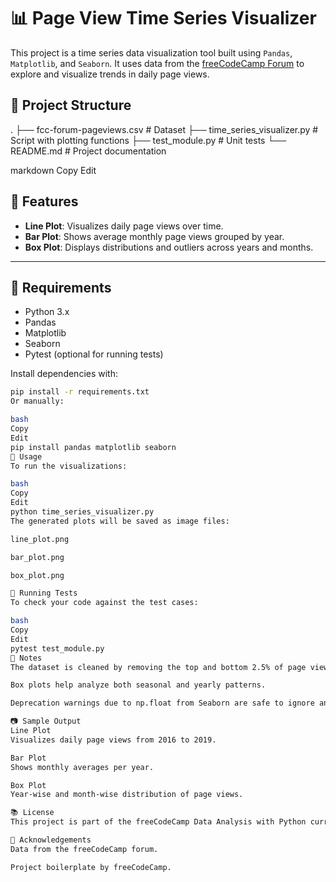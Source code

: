 
# 📊 Page View Time Series Visualizer

This project is a time series data visualization tool built using `Pandas`, `Matplotlib`, and `Seaborn`. It uses data from the [freeCodeCamp Forum](https://freecodecamp.org/) to explore and visualize trends in daily page views.

## 📁 Project Structure

. ├── fcc-forum-pageviews.csv # Dataset ├── time_series_visualizer.py # Script with plotting functions ├── test_module.py # Unit tests └── README.md # Project documentation

markdown
Copy
Edit

## 🧪 Features

- **Line Plot**: Visualizes daily page views over time.
- **Bar Plot**: Shows average monthly page views grouped by year.
- **Box Plot**: Displays distributions and outliers across years and months.

---

## 🔧 Requirements

- Python 3.x
- Pandas
- Matplotlib
- Seaborn
- Pytest (optional for running tests)

Install dependencies with:

```bash
pip install -r requirements.txt
Or manually:

bash
Copy
Edit
pip install pandas matplotlib seaborn
🚀 Usage
To run the visualizations:

bash
Copy
Edit
python time_series_visualizer.py
The generated plots will be saved as image files:

line_plot.png

bar_plot.png

box_plot.png

🧪 Running Tests
To check your code against the test cases:

bash
Copy
Edit
pytest test_module.py
📝 Notes
The dataset is cleaned by removing the top and bottom 2.5% of page views to reduce noise.

Box plots help analyze both seasonal and yearly patterns.

Deprecation warnings due to np.float from Seaborn are safe to ignore and don’t affect functionality.

📷 Sample Output
Line Plot
Visualizes daily page views from 2016 to 2019.

Bar Plot
Shows monthly averages per year.

Box Plot
Year-wise and month-wise distribution of page views.

📚 License
This project is part of the freeCodeCamp Data Analysis with Python curriculum and is licensed for educational use.

🙌 Acknowledgements
Data from the freeCodeCamp forum.

Project boilerplate by freeCodeCamp.
